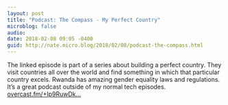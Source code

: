 ```yaml
---
layout: post
title: "Podcast: The Compass - My Perfect Country"
microblog: false
audio: 
date: 2018-02-08 09:05 -0400
guid: http://nate.micro.blog/2018/02/08/podcast-the-compass.html
---
```

The linked episode is part of a series about building a perfect country. They visit countries all over the world and find something in which that particular country excels. Rwanda has amazing gender equality laws and regulations. It’s a great podcast outside of my normal tech episodes. [overcast.fm/+Ip9RuwDk...](https://overcast.fm/+Ip9RuwDkg) 
